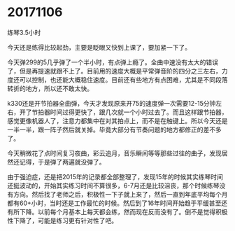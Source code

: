 # 20171106

练琴3.5小时

今天还是练得比较起劲，主要是眨眼又快到上课了，要加紧一下了。

今天弹299的5几乎弹了一个半小时，有点弹上瘾了。全曲中速没有太大的错误了，但是再提速就跟不上了。目前用的速度大概是平常弹音阶的四分之三左右，力度还可以控制，也还能大概稳住速度。目前还有些地方有点困难，尤其是不同段落转折的地方，所以还不敢太快。

k330还是开节拍器全曲弹，今天才发现原来开75的速度弹一次需要12-15分钟左右，开了节拍器时间过得更快了，跟几次就一个小时过去了。而且这样跟节拍器，感觉更像机器人了，注意力都集中在对其拍点上，而不是在触键上。所以今天还是一半一半，跟一阵子然后就关掉。毕竟大部分有节奏问题的地方都修正的差不多了。

今天稍微花了点时间复习夜曲，彩云追月，音乐瞬间等等那些过往的曲子，发现居然还记得，于是弹了两遍就没弹了。

由于强迫症，还是把2015年的记录都全部整理了，发现15年的时候其实练琴时间还挺波动的，开始其实练习时间不算很多，6-7月还是比较沮丧，那个时候练琴没有方向。然后找了老师之后，积极性一下子就上来了，然后一直到年底平均每个月都有60+小时，当时还是工作最忙的时候。然后到了16年时间开始趋于平缓甚至还有所下降。以前每个月基本上每天都会练，然而现在反而没有了。倒不是觉得积极性下降了，可能是练习更有针对性了吧。
